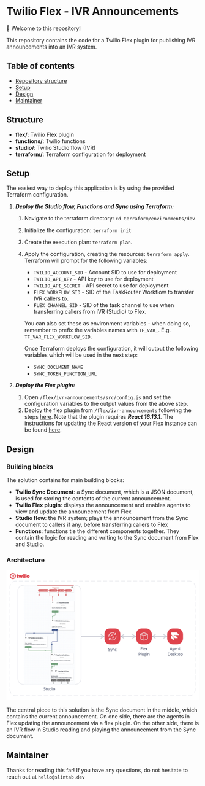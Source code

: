 # Twilio Flex - IVR Announcements
:wave: Welcome to this repository!

This repository contains the code for a Twilio Flex plugin for publishing IVR announcements into an IVR system.


## Table of contents
* [Repository structure](#structure)
* [Setup](#setup)
* [Design](#design)
* [Maintainer](#maintainer)

## Structure

- **flex/**: Twilio Flex plugin
- **functions/**: Twilio functions
- **studio/**: Twilio Studio flow (IVR)
- **terraform/**: Terraform configuration for deployment

## Setup

The easiest way to deploy this application is by using the provided Terraform configuration.
1. ***Deploy the Studio flow, Functions and Sync using Terraform:***
   1. Navigate to the terraform directory: `cd terraform/environments/dev`
   2. Initialize the configuration: `terraform init`
   3. Create the execution plan: `terraform plan`.
   4. Apply the configuration, creating the resources: `terraform apply`. Terraform will prompt for the following variables: 
        - `TWILIO_ACCOUNT_SID` - Account SID to use for deployment
        - `TWILIO_API_KEY` - API key to use for deployment 
        - `TWILIO_API_SECRET` - API secret to use for deployment
        - `FLEX_WORKFLOW_SID` - SID of the TaskRouter Workflow to transfer IVR callers to.
        - `FLEX_CHANNEL_SID` - SID of the task channel to use when transferring callers from IVR (Studio) to Flex.

        You can also set these as environment variables - when doing so, remember to prefix the variables names with `TF_VAR_`. E.g. `TF_VAR_FLEX_WORKFLOW_SID`.

        Once Terraform deploys the configuration, it will output the following variables which will be used in the next step:
        - `SYNC_DOCUMENT_NAME`
        - `SYNC_TOKEN_FUNCTION_URL` 
 
2. ***Deploy the Flex plugin:***
   1. Open `/flex/ivr-announcements/src/config.js` and set the configuration variables to the output values from the above step.
   2. Deploy the flex plugin from `/flex/ivr-announcements` following the steps [here](https://www.twilio.com/docs/flex/developer/plugins/cli/deploy-and-release). Note that the plugin requires ***React 16.13.1***. The instructions for updating the React version of your Flex instance can be found [here](https://www.twilio.com/docs/flex/developer/plugins/react-versions). 



## Design
### Building blocks

The solution contains for main building blocks:
- **Twilio Sync Document**: a Sync document, which is a JSON document, is used for storing the contents of the current announcement.
- **Twilio Flex plugin**: displays the announcement and enables agents to view and update the announcement from Flex
- **Studio flow**: the IVR system; plays the announcement from the Sync document to callers if any, before transferring callers to Flex
- **Functions**: functions tie the different components together. They contain the logic for reading and writing to the Sync document from Flex and Studio.

### Architecture
![Architecture Diagram](architecture.png?raw=true)

The central piece to this solution is the Sync document in the middle, which contains the current announcement. On one side, there are the agents in Flex updating the announcement via a flex plugin. On the other side, there is an IVR flow in Studio reading and playing the announcement from the Sync document.


## Maintainer
Thanks for reading this far!
If you have any questions, do not hesitate to reach out at `hello@slintab.dev`
